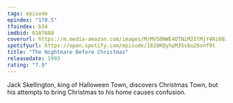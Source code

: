 ```yaml
---
tags: episode
epindex: "170.5"
tfoindex: b34
imdbid: 0107688
coverurl: https://m.media-amazon.com/images/M/MV5BNWE4OTNiM2ItMjY4Ni00ZTViLWFiZmEtZGEyNGY2ZmNlMzIyXkEyXkFqcGdeQXVyMDU5NDcxNw@@._V1_SY300_CR3,0,202,300_.jpg
spotifyurl: https://open.spotify.com/episode/1820KDyhpM35sbu26onf9t
title: "The Nightmare Before Christmas"
releasedate: 1993
rating: "7.9"
---
```


Jack Skellington, king of Halloween Town, discovers Christmas Town, but his attempts to bring Christmas to his home causes confusion.